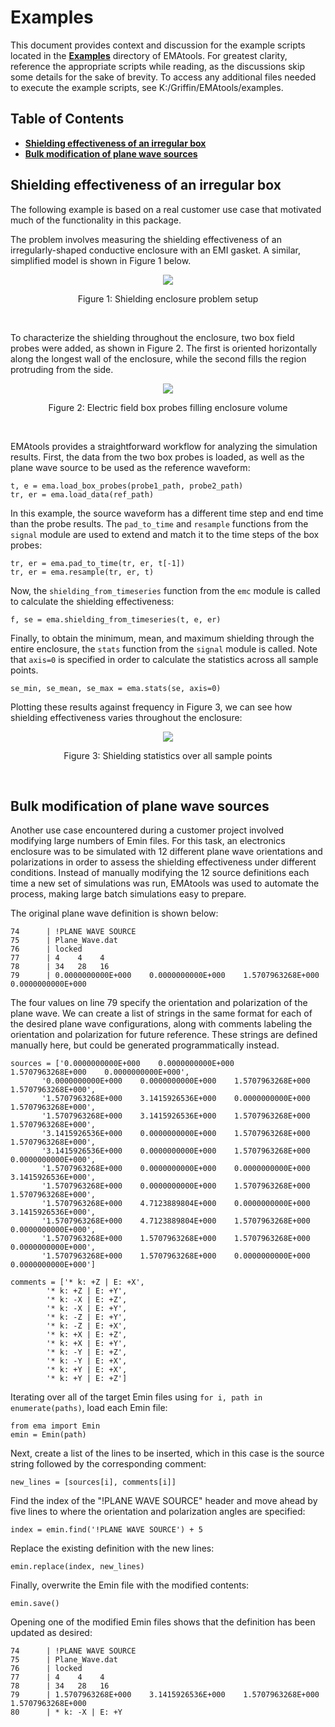 # Examples

This document provides context and discussion for the example scripts located in the [**Examples**](https://github.com/GriffinKowash/EMAtools/tree/main/examples) directory of EMAtools. For greatest clarity, reference the appropriate scripts while reading, as the discussions skip some details for the sake of brevity. To access any additional files needed to execute the example scripts, see K:/Griffin/EMAtools/examples.


## Table of Contents
- **[Shielding effectiveness of an irregular box](#shielding-effectiveness-of-an-irregular-box)**
- **[Bulk modification of plane wave sources](#bulk-modification-of-plane-wave-sources)**

## Shielding effectiveness of an irregular box

The following example is based on a real customer use case that motivated much of the functionality in this package.

  The problem involves measuring the shielding effectiveness of an irregularly-shaped conductive enclosure with an EMI gasket. A similar, simplified model is shown in Figure 1 below.

<p align="center"><img src="images/shielding_in_box_1.png" /></p>
<p align="center">Figure 1: Shielding enclosure problem setup</p>
<br>

To characterize the shielding throughout the enclosure, two box field probes were added, as shown in Figure 2. The first is oriented horizontally along the longest wall of the enclosure, while the second fills the region protruding from the side.

<p align="center"><img src="images/shielding_in_box_2.png" /></p>
<p align="center">Figure 2: Electric field box probes filling enclosure volume</p>
<br>

EMAtools provides a straightforward workflow for analyzing the simulation results. First, the data from the two box probes is loaded, as well as the plane wave source to be used as the reference waveform:

```
t, e = ema.load_box_probes(probe1_path, probe2_path)
tr, er = ema.load_data(ref_path)
```

In this example, the source waveform has a different time step and end time than the probe results. The `pad_to_time` and `resample` functions from the `signal` module are used to extend and match it to the time steps of the box probes:

```
tr, er = ema.pad_to_time(tr, er, t[-1])
tr, er = ema.resample(tr, er, t)
```

Now, the `shielding_from_timeseries` function from the `emc` module is called to calculate the shielding effectiveness:

```
f, se = ema.shielding_from_timeseries(t, e, er)
```

Finally, to obtain the minimum, mean, and maximum shielding through the entire enclosure, the `stats` function from the `signal` module is called. Note that `axis=0` is specified in order to calculate the statistics across all sample points.

```
se_min, se_mean, se_max = ema.stats(se, axis=0)
```

Plotting these results against frequency in Figure 3, we can see how shielding effectiveness varies throughout the enclosure:

<p align="center"><img src="images/shielding_in_box_3.png" /></p>
<p align="center">Figure 3: Shielding statistics over all sample points</p>
<br>


## Bulk modification of plane wave sources

Another use case encountered during a customer project involved modifying large numbers of Emin files. For this task, an electronics enclosure was to be simulated with 12 different plane wave orientations and polarizations in order to assess the shielding effectiveness under different conditions. Instead of manually modifying the 12 source definitions each time a new set of simulations was run, EMAtools was used to automate the process, making large batch simulations easy to prepare.
  
  The original plane wave definition is shown below:
  
```
74      | !PLANE WAVE SOURCE
75      | Plane_Wave.dat
76      | locked
77      | 4    4    4
78      | 34   28   16
79      | 0.0000000000E+000    0.0000000000E+000    1.5707963268E+000    0.0000000000E+000
```
  
  The four values on line 79 specify the orientation and polarization of the plane wave. We can create a list of strings in the same format for each of the desired plane wave configurations, along with comments labeling the orientation and polarization for future reference. These strings are defined manually here, but could be generated programmatically instead.

```
sources = ['0.0000000000E+000    0.0000000000E+000    1.5707963268E+000    0.0000000000E+000',
	   '0.0000000000E+000    0.0000000000E+000    1.5707963268E+000    1.5707963268E+000',
	   '1.5707963268E+000    3.1415926536E+000    0.0000000000E+000    1.5707963268E+000',
	   '1.5707963268E+000    3.1415926536E+000    1.5707963268E+000    1.5707963268E+000',
	   '3.1415926536E+000    0.0000000000E+000    1.5707963268E+000    1.5707963268E+000',
	   '3.1415926536E+000    0.0000000000E+000    1.5707963268E+000    0.0000000000E+000',
	   '1.5707963268E+000    0.0000000000E+000    0.0000000000E+000    3.1415926536E+000',
	   '1.5707963268E+000    0.0000000000E+000    1.5707963268E+000    1.5707963268E+000',
	   '1.5707963268E+000    4.7123889804E+000    0.0000000000E+000    3.1415926536E+000',
	   '1.5707963268E+000    4.7123889804E+000    1.5707963268E+000    0.0000000000E+000',
	   '1.5707963268E+000    1.5707963268E+000    1.5707963268E+000    0.0000000000E+000',
	   '1.5707963268E+000    1.5707963268E+000    0.0000000000E+000    0.0000000000E+000']

comments = ['* k: +Z | E: +X',
	    '* k: +Z | E: +Y',
	    '* k: -X | E: +Z',
	    '* k: -X | E: +Y',
	    '* k: -Z | E: +Y',
	    '* k: -Z | E: +X',
	    '* k: +X | E: +Z',
	    '* k: +X | E: +Y',
	    '* k: -Y | E: +Z',
	    '* k: -Y | E: +X',
	    '* k: +Y | E: +X',
	    '* k: +Y | E: +Z']
```

Iterating over all of the target Emin files using `for i, path in enumerate(paths)`, load each Emin file:

```
from ema import Emin
emin = Emin(path)
```

Next, create a list of the lines to be inserted, which in this case is the source string followed by the corresponding comment:

```
new_lines = [sources[i], comments[i]]
```

Find the index of the "!PLANE WAVE SOURCE" header and move ahead by five lines to where the orientation and polarization angles are specified:

```
index = emin.find('!PLANE WAVE SOURCE') + 5
```

Replace the existing definition with the new lines:

```
emin.replace(index, new_lines)
```

Finally, overwrite the Emin file with the modified contents:

```
emin.save()
```

Opening one of the modified Emin files shows that the definition has been updated as desired:

```
74      | !PLANE WAVE SOURCE
75      | Plane_Wave.dat
76      | locked
77      | 4    4    4
78      | 34   28   16
79      | 1.5707963268E+000    3.1415926536E+000    1.5707963268E+000    1.5707963268E+000
80      | * k: -X | E: +Y
```